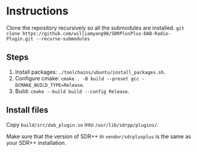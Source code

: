 # Instructions
Clone the repository recursively so all the submodules are installed.
```git clone https://github.com/williamyang98/SDRPlusPlus-DAB-Radio-Plugin.git --recurse-submodules```

## Steps
1. Install packages: ```./toolchains/ubuntu/install_packages.sh```.
2. Configure cmake: ```cmake . -B build --preset gcc -DCMAKE_BUILD_TYPE=Release```.
3. Build: ```cmake --build build --config Release```.

## Install files
Copy ```build/src/dab_plugin.so``` into ```/usr/lib/sdrpp/plugins/```.

Make sure that the version of SDR++ in ```vendor/sdrplusplus``` is the same as your SDR++ installation. 

